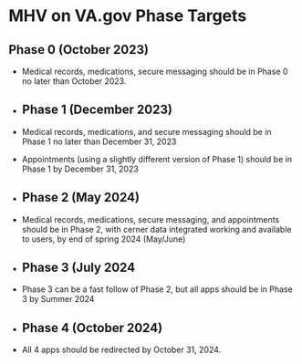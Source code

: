 # MHV on VA.gov Phase Targets 

## Phase 0 (October 2023)
- Medical records, medications, secure messaging should be in Phase 0 no later than October 2023.

- ## Phase 1 (December 2023)
- Medical records, medications, and secure messaging should be in Phase 1 no later than December 31, 2023
- Appointments (using a slightly different version of Phase 1) should be in Phase 1 by December 31, 2023

- ## Phase 2 (May 2024)
- Medical records, medications, secure messaging, and appointments should be in Phase 2, with cerner data integrated working and available to users, by end of spring 2024 (May/June)

- ## Phase 3 (July 2024
- Phase 3 can be a fast follow of Phase 2, but all apps should be in Phase 3 by Summer 2024

- ## Phase 4 (October 2024) 
- All 4 apps should be redirected by October 31, 2024. 
